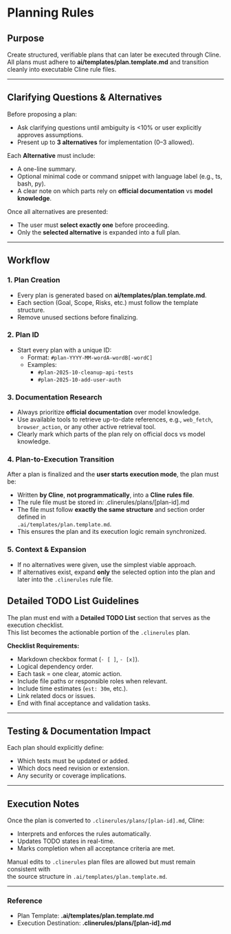 # Planning Rules

## Purpose

Create structured, verifiable plans that can later be executed through Cline.  
All plans must adhere to **ai/templates/plan.template.md** and transition cleanly into executable Cline rule files.

---

## Clarifying Questions & Alternatives

Before proposing a plan:

- Ask clarifying questions until ambiguity is <10% or user explicitly approves assumptions.
- Present up to **3 alternatives** for implementation (0–3 allowed).

Each **Alternative** must include:

- A one-line summary.
- Optional minimal code or command snippet with language label (e.g., ts, bash, py).
- A clear note on which parts rely on **official documentation** vs **model knowledge**.

Once all alternatives are presented:

- The user must **select exactly one** before proceeding.
- Only the **selected alternative** is expanded into a full plan.

---

## Workflow

### 1. Plan Creation

- Every plan is generated based on **ai/templates/plan.template.md**.
- Each section (Goal, Scope, Risks, etc.) must follow the template structure.
- Remove unused sections before finalizing.

### 2. Plan ID

- Start every plan with a unique ID:
  - Format: `#plan-YYYY-MM-wordA-wordB[-wordC]`
  - Examples:
    - `#plan-2025-10-cleanup-api-tests`
    - `#plan-2025-10-add-user-auth`

### 3. Documentation Research

- Always prioritize **official documentation** over model knowledge.
- Use available tools to retrieve up-to-date references, e.g., `web_fetch`, `browser_action`, or any other active retrieval tool.
- Clearly mark which parts of the plan rely on official docs vs model knowledge.

### 4. Plan-to-Execution Transition

After a plan is finalized and the **user starts execution mode**, the plan must be:

- Written **by Cline**, **not programmatically**, into a **Cline rules file**.
- The rule file must be stored in:
  .clinerules/plans/[plan-id].md
- The file must follow **exactly the same structure** and section order defined in  
  `.ai/templates/plan.template.md`.
- This ensures the plan and its execution logic remain synchronized.

### 5. Context & Expansion

- If no alternatives were given, use the simplest viable approach.
- If alternatives exist, expand **only** the selected option into the plan and later into the `.clinerules` rule file.

## Detailed TODO List Guidelines

The plan must end with a **Detailed TODO List** section that serves as the execution checklist.  
This list becomes the actionable portion of the `.clinerules` plan.

**Checklist Requirements:**

- Markdown checkbox format (`- [ ]`, `- [x]`).
- Logical dependency order.
- Each task = one clear, atomic action.
- Include file paths or responsible roles when relevant.
- Include time estimates (`est: 30m`, etc.).
- Link related docs or issues.
- End with final acceptance and validation tasks.

---

## Testing & Documentation Impact

Each plan should explicitly define:

- Which tests must be updated or added.
- Which docs need revision or extension.
- Any security or coverage implications.

---

## Execution Notes

Once the plan is converted to `.clinerules/plans/[plan-id].md`, Cline:

- Interprets and enforces the rules automatically.
- Updates TODO states in real-time.
- Marks completion when all acceptance criteria are met.

Manual edits to `.clinerules` plan files are allowed but must remain consistent with  
the source structure in `.ai/templates/plan.template.md`.

---

### Reference

- Plan Template: **.ai/templates/plan.template.md**
- Execution Destination: **.clinerules/plans/[plan-id].md**
